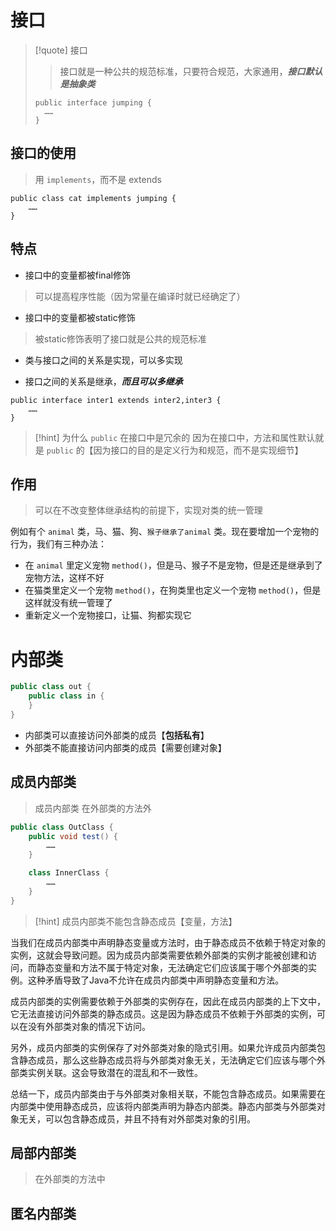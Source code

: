 # 接口
> [!quote] 接口
>>接口就是一种公共的规范标准，只要符合规范，大家通用，***接口默认是抽象类***
>
> ```
> public interface jumping {
> 	……
> }
> ```

## 接口的使用
> 用 `implements`，而不是 extends

```
public class cat implements jumping {  
	……
}
```
## 特点
- 接口中的变量都被final修饰
>可以提高程序性能（因为常量在编译时就已经确定了）

- 接口中的变量都被static修饰
>被static修饰表明了接口就是公共的规范标准

- 类与接口之间的关系是实现，可以多实现

- 接口之间的关系是继承，***而且可以多继承***
```
public interface inter1 extends inter2,inter3 {
	……
}
```

> [!hint] 为什么 `public` 在接口中是冗余的
> 因为在接口中，方法和属性默认就是 `public` 的【因为接口的目的是定义行为和规范，而不是实现细节】

## 作用
>可以在不改变整体继承结构的前提下，实现对类的统一管理

例如有个 `animal` 类，马、猫、狗、`猴子继承了animal` 类。现在要增加一个宠物的行为，我们有三种办法：
- 在 `animal` 里定义宠物 `method()`，但是马、猴子不是宠物，但是还是继承到了宠物方法，这样不好
- 在猫类里定义一个宠物 `method()`，在狗类里也定义一个宠物 `method()`，但是这样就没有统一管理了
- 重新定义一个宠物接口，让猫、狗都实现它

# 内部类
```java
public class out {
	public class in {
	}
}
```

- 内部类可以直接访问外部类的成员【**包括私有**】
- 外部类不能直接访问内部类的成员【需要创建对象】

## 成员内部类
>成员内部类 在外部类的方法外

```java
public class OutClass {
	public void test() {
		……
	}

	class InnerClass {
		……
	}
}
```

>[!hint] 成员内部类不能包含静态成员【变量，方法】
>

当我们在成员内部类中声明静态变量或方法时，由于静态成员不依赖于特定对象的实例，这就会导致问题。因为成员内部类需要依赖外部类的实例才能被创建和访问，而静态变量和方法不属于特定对象，无法确定它们应该属于哪个外部类的实例。这种矛盾导致了Java不允许在成员内部类中声明静态变量和方法。

成员内部类的实例需要依赖于外部类的实例存在，因此在成员内部类的上下文中，它无法直接访问外部类的静态成员。这是因为静态成员不依赖于外部类的实例，可以在没有外部类对象的情况下访问。

另外，成员内部类的实例保存了对外部类对象的隐式引用。如果允许成员内部类包含静态成员，那么这些静态成员将与外部类对象无关，无法确定它们应该与哪个外部类实例关联。这会导致潜在的混乱和不一致性。

总结一下，成员内部类由于与外部类对象相关联，不能包含静态成员。如果需要在内部类中使用静态成员，应该将内部类声明为静态内部类。静态内部类与外部类对象无关，可以包含静态成员，并且不持有对外部类对象的引用。


## 局部内部类
>在外部类的方法中


## 匿名内部类









































